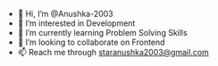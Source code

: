 - 👋 Hi, I’m @Anushka-2003
- 👀 I’m interested in Development
- 🌱 I’m currently learning Problem Solving Skills
- 💞️ I’m looking to collaborate on Frontend
- 📫 Reach me through staranushka2003@gmail.com

<!---
Anushka-2003/Anushka-2003 is a ✨ special ✨ repository because its `README.md` (this file) appears on your GitHub profile.
You can click the Preview link to take a look at your changes.
--->
